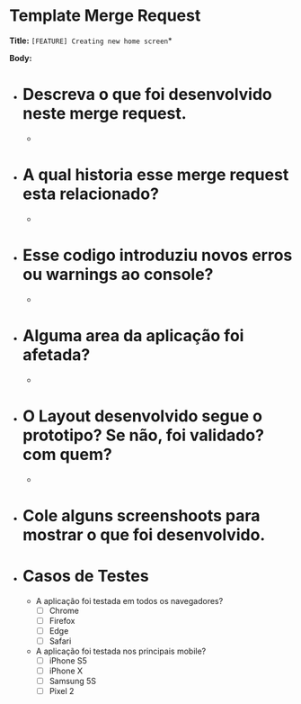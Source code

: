 # Template Merge Request

**Title:** ```[FEATURE] Creating new home screen```*

**Body:**

- # Descreva o que foi desenvolvido neste merge request.
    -

- # A qual historia esse merge request esta relacionado?
    -

- # Esse codigo introduziu novos erros ou warnings ao console?
    - 

- # Alguma area da aplicação foi afetada?
    -
- # O Layout desenvolvido segue o prototipo? Se não, foi validado? com quem?
    -

- # Cole alguns screenshoots para mostrar o que foi desenvolvido.

- # Casos de Testes
    - A aplicação foi testada em todos os navegadores?
        - [ ] Chrome
        - [ ] Firefox
        - [ ] Edge
        - [ ] Safari
    - A aplicação foi testada nos principais mobile?
        - [ ] iPhone S5
        - [ ] iPhone X
        - [ ] Samsung 5S
        - [ ] Pixel 2